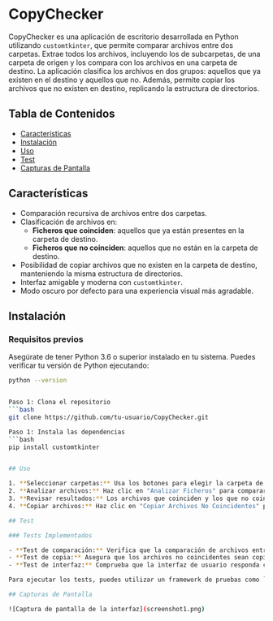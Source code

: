 # CopyChecker

CopyChecker es una aplicación de escritorio desarrollada en Python utilizando `customtkinter`, que permite comparar archivos entre dos carpetas. Extrae todos los archivos, incluyendo los de subcarpetas, de una carpeta de origen y los compara con los archivos en una carpeta de destino. La aplicación clasifica los archivos en dos grupos: aquellos que ya existen en el destino y aquellos que no. Además, permite copiar los archivos que no existen en destino, replicando la estructura de directorios.

## Tabla de Contenidos

- [Características](#características)
- [Instalación](#instalación)
- [Uso](#uso)
- [Test](#test)
- [Capturas de Pantalla](#capturas-de-pantalla)


## Características

- Comparación recursiva de archivos entre dos carpetas.
- Clasificación de archivos en:
  - **Ficheros que coinciden**: aquellos que ya están presentes en la carpeta de destino.
  - **Ficheros que no coinciden**: aquellos que no están en la carpeta de destino.
- Posibilidad de copiar archivos que no existen en la carpeta de destino, manteniendo la misma estructura de directorios.
- Interfaz amigable y moderna con `customtkinter`.
- Modo oscuro por defecto para una experiencia visual más agradable.

## Instalación

### Requisitos previos

Asegúrate de tener Python 3.6 o superior instalado en tu sistema. Puedes verificar tu versión de Python ejecutando:

```bash
python --version


Paso 1: Clona el repositorio
```bash
git clone https://github.com/tu-usuario/CopyChecker.git

Paso 1: Instala las dependencias
```bash
pip install customtkinter


## Uso

1. **Seleccionar carpetas:** Usa los botones para elegir la carpeta de origen y la carpeta de destino.
2. **Analizar archivos:** Haz clic en "Analizar Ficheros" para comparar las carpetas.
3. **Revisar resultados:** Los archivos que coinciden y los que no coinciden se mostrarán en las listas correspondientes.
4. **Copiar archivos:** Haz clic en "Copiar Archivos No Coincidentes" para copiar los archivos faltantes a la carpeta de destino, replicando la estructura de directorios.

## Test

### Tests Implementados

- **Test de comparación:** Verifica que la comparación de archivos entre dos carpetas funcione correctamente, asegurando que los archivos coincidentes y no coincidentes sean identificados adecuadamente.
- **Test de copia:** Asegura que los archivos no coincidentes sean copiados correctamente al destino, replicando la estructura de directorios.
- **Test de interfaz:** Comprueba que la interfaz de usuario responda correctamente a las interacciones del usuario, como la selección de carpetas y la visualización de resultados.

Para ejecutar los tests, puedes utilizar un framework de pruebas como `unittest` o `pytest`. Los test están implementados en el archivo `test_copychecker.py`.

## Capturas de Pantalla

![Captura de pantalla de la interfaz](screenshot1.png)

